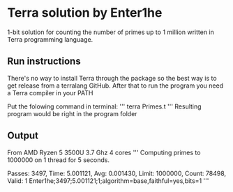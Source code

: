 # Terra solution by Enter1he


1-bit solution for counting the number of primes up to 1 million written in Terra programming language. 

## Run instructions

There's no way to install Terra through the package so the best way is to get
release from a terralang GitHub.
After that to run the program you need a Terra compiler in your PATH

Put the folowing command in terminal:
'''
terra Primes.t
'''
Resulting program would be right in the program folder

## Output
From AMD Ryzen 5 3500U 3.7 Ghz 4 cores
'''
Computing primes to 1000000 on 1 thread for 5 seconds.

 Passes: 3497, Time: 5.001121, Avg: 0.001430, Limit: 1000000, Count: 78498, Valid: 1
Enter1he;3497;5.001121;1;algorithm=base,faithful=yes,bits=1
'''